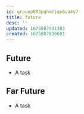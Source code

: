 ```yaml
---
id: qrpuop083pghmfiqe6va4y7
title: future
desc: ''
updated: 1675887931303
created: 1675887826601
---
```

## Future

- A task

## Far Future

- A task

